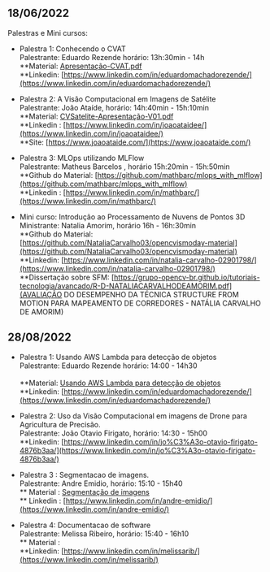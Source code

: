 

## 18/06/2022

Palestras e Mini cursos:

* Palestra 1: Conhecendo o CVAT <br> Palestrante: Eduardo Rezende horário: 13h:30min - 14h <br>
  **Material: [Apresentação-CVAT.pdf](Apresentação-CVAT.pdf)  <br>
  **Linkedin: [https://www.linkedin.com/in/eduardomachadorezende/](https://www.linkedin.com/in/eduardomachadorezende/)  <br>

* Palestra 2: A Visão Computacional em Imagens de Satélite <br> Palestrante: João Ataíde, horário: 14h:40min - 15h:10min <br>
   **Material: [CVSatelite-Apresentação-V01.pdf](CVSatelite-Apresentação-V01.pdf)  <br>
   **Linkedin : [https://www.linkedin.com/in/joaoataidee/](https://www.linkedin.com/in/joaoataidee/)  <br>
   **Site: [https://www.joaoataide.com/](https://www.joaoataide.com/)  <br>

* Palestra 3:  MLOps utilizando MLFlow <br> Palestrante: Matheus Barcelos , horário 15h:20min - 15h:50min<br>
  **Github do Material: [https://github.com/mathbarc/mlops_with_mlflow](https://github.com/mathbarc/mlops_with_mlflow)<br>
  **Linkedin : [https://www.linkedin.com/in/mathbarc/](https://www.linkedin.com/in/mathbarc/)<br>


* Mini curso: Introdução ao Processamento de Nuvens de Pontos 3D <br> Ministrante: Natalia Amorim, horário 16h - 16h:30min<br>
  **Github do Material: [https://github.com/NataliaCarvalho03/opencvismoday-material](https://github.com/NataliaCarvalho03/opencvismoday-material)<br>
  **Linkedin: [https://www.linkedin.com/in/natalia-carvalho-02901798/](https://www.linkedin.com/in/natalia-carvalho-02901798/)<br>
  **Dissertação sobre SFM: [https://grupo-opencv-br.github.io/tutoriais-tecnologia/avancado/R-D-NATALIACARVALHODEAMORIM.pdf](AVALIAÇÃO DO DESEMPENHO DA TÉCNICA STRUCTURE FROM MOTION PARA MAPEAMENTO DE CORREDORES - NATÁLIA CARVALHO DE AMORIM)<br>



## 28/08/2022

* Palestra 1: Usando AWS Lambda para detecção de objetos <br> Palestrante: Eduardo Rezende horário: 14:00  - 14h30 <br>      
  **Material: [Usando AWS Lambda para detecção de objetos]([Apresentação-CVAT.pdf](https://docs.google.com/presentation/d/115lA-Y_pWGA74HeUlAohR7O7K7LOC0XLa0xTVFI-4OE/edit?usp=sharing))<br>
  **Linkedin: [https://www.linkedin.com/in/eduardomachadorezende/](https://www.linkedin.com/in/eduardomachadorezende/)  <br>

* Palestra 2: Uso da Visão Computacional em imagens de Drone para Agricultura de Precisão. <br> Palestrante: João Otavio Firigato, horário: 14:30  - 15h00 <br>
  **Linkedin: [https://www.linkedin.com/in/jo%C3%A3o-otavio-firigato-4876b3aa/](https://www.linkedin.com/in/jo%C3%A3o-otavio-firigato-4876b3aa/) <br>
  
* Palestra 3 : Segmentacao de imagens.  <br> Palestrante: Andre Emidio, horário: 15:10  - 15h40 <br>
  ** Material : [Segmentação de imagens](https://docs.google.com/presentation/d/1FdN0Vci6j3bBwFRFyJjlJPAc6BvcOTYwqmcCBDWE5s0/edit?usp=sharing) <br>
  ** Linkedin : [https://www.linkedin.com/in/andre-emidio/](https://www.linkedin.com/in/andre-emidio/)


* Palestra 4: Documentacao de software <br> Palestrante: Melissa Ribeiro, horário: 15:40  - 16h10 <br>
  ** Material : <br>
  **Linkedin: [https://www.linkedin.com/in/melissarib/](https://www.linkedin.com/in/melissarib/) <br>
  